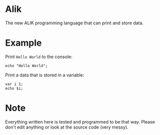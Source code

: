 # Alik

The new ALIK programming language that can print and store data.

# Example

Print `Hello World` to the console:

```
echo "Hello World";
```

Print a data that is stored in a variable:
```
var i 1;
echo $i;
```

# Note

Everything written here is tested and programmed to be that way.
Please don't edit anything or look at the source code (very messy).
